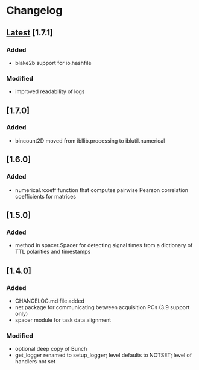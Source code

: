 # Changelog
## [Latest](https://github.com/int-brain-lab/iblutil/commits/main) [1.7.1]

### Added

- blake2b support for io.hashfile

### Modified

- improved readability of logs

## [1.7.0]

### Added

- bincount2D moved from ibllib.processing to iblutil.numerical

## [1.6.0]

### Added

- numerical.rcoeff function that computes pairwise Pearson correlation coefficients for matrices

## [1.5.0]

### Added

- method in spacer.Spacer for detecting signal times from a dictionary of TTL polarities and timestamps

## [1.4.0]

### Added

- CHANGELOG.md file added
- net package for communicating between acquisition PCs (3.9 support only)
- spacer module for task data alignment

### Modified

- optional deep copy of Bunch
- get_logger renamed to setup_logger; level defaults to NOTSET; level of handlers not set
